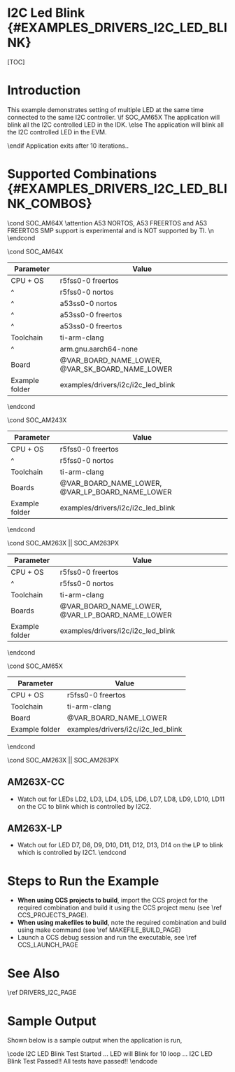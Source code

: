 # I2C Led Blink {#EXAMPLES_DRIVERS_I2C_LED_BLINK}

[TOC]

# Introduction

This example demonstrates setting of multiple LED at the same time connected to the same I2C controller.
\if SOC_AM65X
The application will blink all the I2C controlled LED in the IDK.
\else
The application will blink all the I2C controlled LED in the EVM.

\endif
Application exits after 10 iterations..

# Supported Combinations {#EXAMPLES_DRIVERS_I2C_LED_BLINK_COMBOS}

\cond SOC_AM64X
\attention A53 NORTOS, A53 FREERTOS and A53 FREERTOS SMP support is experimental and is NOT supported by TI. \n
\endcond

\cond SOC_AM64X

 Parameter      | Value
 ---------------|-----------
 CPU + OS       | r5fss0-0 freertos
 ^              | r5fss0-0 nortos
 ^              | a53ss0-0 nortos
 ^              | a53ss0-0 freertos
 ^              | a53ss0-0 freertos
 Toolchain      | ti-arm-clang
 ^              | arm.gnu.aarch64-none
 Board          | @VAR_BOARD_NAME_LOWER, @VAR_SK_BOARD_NAME_LOWER
 Example folder | examples/drivers/i2c/i2c_led_blink

\endcond

\cond SOC_AM243X

 Parameter      | Value
 ---------------|-----------
 CPU + OS       | r5fss0-0 freertos
 ^              | r5fss0-0 nortos
 Toolchain      | ti-arm-clang
 Boards         | @VAR_BOARD_NAME_LOWER, @VAR_LP_BOARD_NAME_LOWER
 Example folder | examples/drivers/i2c/i2c_led_blink

\endcond

\cond SOC_AM263X || SOC_AM263PX

 Parameter      | Value
 ---------------|-----------
 CPU + OS       | r5fss0-0 freertos
 ^              | r5fss0-0 nortos
 Toolchain      | ti-arm-clang
 Boards         | @VAR_BOARD_NAME_LOWER, @VAR_LP_BOARD_NAME_LOWER
 Example folder | examples/drivers/i2c/i2c_led_blink

\endcond

\cond SOC_AM65X

 Parameter      | Value
 ---------------|-----------
 CPU + OS       | r5fss0-0 freertos
 Toolchain      | ti-arm-clang
 Board          | @VAR_BOARD_NAME_LOWER
 Example folder | examples/drivers/i2c/i2c_led_blink

\endcond

\cond SOC_AM263X || SOC_AM263PX
## AM263X-CC
- Watch out for LEDs LD2, LD3, LD4, LD5, LD6, LD7, LD8, LD9, LD10, LD11 on the CC to blink which is controlled by I2C2.

## AM263X-LP
- Watch out for LED D7, D8, D9, D10, D11, D12, D13, D14 on the LP to blink which is controlled by I2C1.
\endcond

# Steps to Run the Example

- **When using CCS projects to build**, import the CCS project for the required combination
  and build it using the CCS project menu (see \ref CCS_PROJECTS_PAGE).
- **When using makefiles to build**, note the required combination and build using
  make command (see \ref MAKEFILE_BUILD_PAGE)
- Launch a CCS debug session and run the executable, see \ref CCS_LAUNCH_PAGE

# See Also

\ref DRIVERS_I2C_PAGE

# Sample Output

Shown below is a sample output when the application is run,

\code
I2C LED Blink Test Started ...
LED will Blink for 10 loop ...
I2C LED Blink Test Passed!!
All tests have passed!!
\endcode
